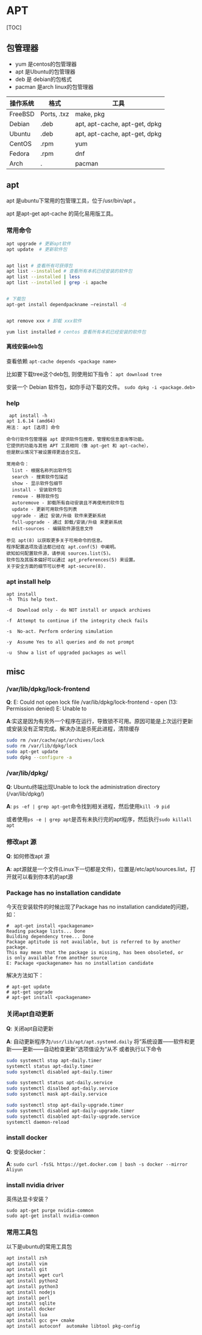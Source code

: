 # APT

[TOC]

## 包管理器

- yum 是centos的包管理器
- apt 是Ubuntu的包管理器
- deb 是 debian的包格式
- pacman  是arch linux的包管理器



|操作系统	|格式	|工具|
| ---- | ---- | ---- |
|FreeBSD|Ports, .txz|	make, pkg |
|Debian	|.deb	|apt, apt-cache, apt-get, dpkg |
|Ubuntu	|.deb	|apt, apt-cache, apt-get, dpkg |
|CentOS	|.rpm	|yum |
|Fedora	|.rpm	|dnf |
|Arch |   .|	pacman |

## apt

apt 是ubuntu下常用的包管理工具，位于/usr/bin/apt 。

apt 是apt-get apt-cache 的简化易用版工具。

### 常用命令

``` bash
apt upgrade # 更新apt软件
apt update  # 更新软件包


apt list # 查看所有可获得包
apt list --installed # 查看所有本机已经安装的软件包
apt list --installed | less
apt list --installed | grep -i apache


# 下载包
apt-get install dependpackname –reinstall -d


apt remove xxx # 卸载 xxx软件

yum list installed # centos 查看所有本机已经安装的软件包


```

#### 离线安装deb包
查看依赖
`apt-cache depends <package name>`

比如要下载tree这个deb包, 则使用如下指令： `apt download tree`


安装一个 Debian 软件包，如你手动下载的文件。
`sudo dpkg -i <package.deb>`


### help

``` 
 apt install -h
apt 1.6.14 (amd64)
用法： apt [选项] 命令

命令行软件包管理器 apt 提供软件包搜索，管理和信息查询等功能。
它提供的功能与其他 APT 工具相同（像 apt-get 和 apt-cache），
但是默认情况下被设置得更适合交互。

常用命令：
  list - 根据名称列出软件包
  search - 搜索软件包描述
  show - 显示软件包细节
  install - 安装软件包
  remove - 移除软件包
  autoremove - 卸载所有自动安装且不再使用的软件包
  update - 更新可用软件包列表
  upgrade - 通过 安装/升级 软件来更新系统
  full-upgrade - 通过 卸载/安装/升级 来更新系统
  edit-sources - 编辑软件源信息文件

参见 apt(8) 以获取更多关于可用命令的信息。
程序配置选项及语法都已经在 apt.conf(5) 中阐明。
欲知如何配置软件源，请参阅 sources.list(5)。
软件包及其版本偏好可以通过 apt_preferences(5) 来设置。
关于安全方面的细节可以参考 apt-secure(8).

```

### apt install help
```
apt install
-h  This help text.

-d  Download only - do NOT install or unpack archives

-f  Attempt to continue if the integrity check fails

-s  No-act. Perform ordering simulation

-y  Assume Yes to all queries and do not prompt

-u  Show a list of upgraded packages as well
```


## misc

###  /var/lib/dpkg/lock-frontend
**Q**: E: Could not open lock file /var/lib/dpkg/lock-frontend - open (13: Permission denied) E: Unable to 

**A**:实这是因为有另外一个程序在运行，导致锁不可用。原因可能是上次运行更新或安装没有正常完成。解决办法是杀死此进程，清除缓存

```bash
sudo rm /var/cache/apt/archives/lock
sudo rm /var/lib/dpkg/lock
sudo apt-get update
sudo dpkg --configure -a
```

### /var/lib/dpkg/

**Q**: Ubuntu终端出现Unable to lock the administration directory (/var/lib/dpkg/)

**A**: ` ps -ef | grep apt-get `命令找到相关进程，然后使用`kill -9 pid`

或者使用`ps -e | grep apt`是否有未执行完的apt程序，然后执行`sudo killall apt`

### 修改apt 源
**Q**: 如何修改apt 源

**A**: 
apt源就是一个文件(Linux下一切都是文件)，位置是/etc/apt/sources.list，打开就可以看到你本机的apt源


### Package has no installation candidate
今天在安装软件的时候出现了Package has no installation candidate的问题，如：

```
#  apt-get install <packagename>
Reading package lists... Done
Building dependency tree... Done
Package aptitude is not available, but is referred to by another package.
This may mean that the package is missing, has been obsoleted, or
is only available from another source
E: Package <packagename> has no installation candidate
```

解决方法如下：
```
# apt-get update
# apt-get upgrade
# apt-get install <packagename>
```

### 关闭apt自动更新
**Q**: 关闭apt自动更新

**A**: 
自动更新程序为`/usr/lib/apt/apt.systemd.daily`
将“系统设置——软件和更新——更新——自动检查更新”选项值设为“从不
或者执行以下命令 
``` bash
sudo systemctl stop apt-daily.timer
systemctl status apt-daily.timer
sudo systemctl disabled apt-daily.timer

sudo systemctl status apt-daily.service
sudo systemctl disalbed apt-daily.service
sudo systemctl mask apt-daily.service

sudo systemctl stop apt-daily-upgrade.timer
sudo systemctl disabled apt-daily-upgrade.timer
sudo systemctl disabled apt-daily-upgrade.service
systemctl daemon-reload
```

### install docker

**Q**: 安装docker：

**A**: `sudo curl -fsSL https://get.docker.com | bash -s docker --mirror Aliyun`


### install nvidia driver

英伟达显卡安装？

```
sudo apt-get purge nvidia-common
sudo apt-get install nvidia-common
```




### 常用工具包

以下是ubuntu的常用工具包

``` bash
apt install zsh
apt install vim
apt install git
apt install wget curl
apt install python2
apt install python3
apt install nodejs
apt install perl
apt install sqlite
apt install docker
apt install lua
apt install gcc g++ cmake
apt install autoconf  automake libtool pkg-config
```
